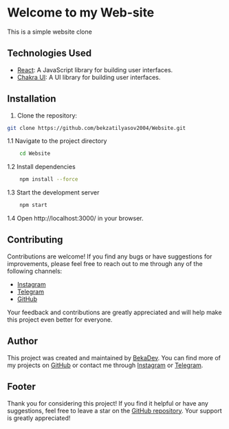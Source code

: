# Welcome to my Web-site

This is a simple website clone

## Technologies Used

- [React](https://reactjs.org/): A JavaScript library for building user interfaces.
- [Chakra UI](https://v2.chakra-ui.com/): A UI library for building user interfaces.

## Installation

1. Clone the repository:

```bash
git clone https://github.com/bekzatilyasov2004/Website.git
```

1.1 Navigate to the project directory

```bash
    cd Website
```

1.2 Install dependencies

```bash
    npm install --force
```

1.3 Start the development server

```bash
    npm start
```

1.4 Open http://localhost:3000/ in your browser.

## Contributing

Contributions are welcome! If you find any bugs or have suggestions for improvements, please feel free to reach out to me through any of the following channels:

- [Instagram](https://instagram.com/_bek_27_04_)
- [Telegram](https://t.me/uspa_polo_717)
- [GitHub](https://github.com/bekzatilyasov2004)

Your feedback and contributions are greatly appreciated and will help make this project even better for everyone.

## Author

This project was created and maintained by [BekaDev](https://github.com/bekzatilyasov2004/Website.git). You can find more of my projects on [GitHub](https://github.com/bekzatilyasov2004) or contact me through [Instagram](https://instagram.com/_bek_27_04_) or [Telegram](https://t.me/uspa_polo_717).



## Footer

Thank you for considering this project! If you find it helpful or have any suggestions, feel free to leave a star on the [GitHub repository](https://github.com/bekzatilyasov2004/Frontend-My-Dropbox.git). Your support is greatly appreciated!


